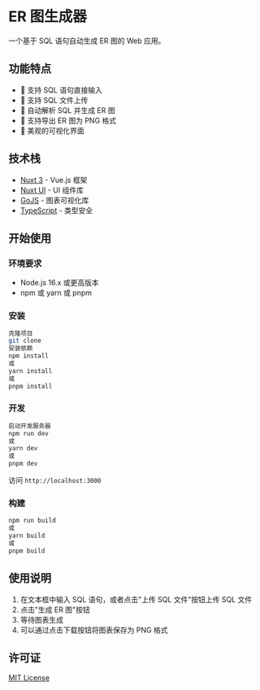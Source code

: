 # ER 图生成器

一个基于 SQL 语句自动生成 ER 图的 Web 应用。

## 功能特点

- 📝 支持 SQL 语句直接输入
- 📁 支持 SQL 文件上传
- 🔄 自动解析 SQL 并生成 ER 图
- 💾 支持导出 ER 图为 PNG 格式
- 🎨 美观的可视化界面

## 技术栈

- [Nuxt 3](https://nuxt.com/) - Vue.js 框架
- [Nuxt UI](https://ui.nuxt.com/) - UI 组件库
- [GoJS](https://gojs.net/) - 图表可视化库
- [TypeScript](https://www.typescriptlang.org/) - 类型安全

## 开始使用

### 环境要求

- Node.js 16.x 或更高版本
- npm 或 yarn 或 pnpm

### 安装

``` bash
克隆项目
git clone 
安装依赖
npm install
或
yarn install
或
pnpm install
```

### 开发

``` bash
启动开发服务器
npm run dev
或
yarn dev
或
pnpm dev
```

访问 `http://localhost:3000`

### 构建

``` bash
npm run build
或
yarn build
或
pnpm build
```

## 使用说明

1. 在文本框中输入 SQL 语句，或者点击"上传 SQL 文件"按钮上传 SQL 文件
2. 点击"生成 ER 图"按钮
3. 等待图表生成
4. 可以通过点击下载按钮将图表保存为 PNG 格式

## 许可证

[MIT License](LICENSE)